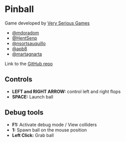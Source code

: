 # Pinball

Game developed by [Very Serious Games](https://github.com/Very-Serious-Games/)

- [@mdoradom](https://www.github.com/mdoradom)
- [@HentSenp](https://www.github.com/HentSenp)
- [@nsortsauquillo](https://www.github.com/nsortsauquillo)
- [@apb8](https://www.github.com/apb8)
- [@martagnarta](https://www.github.com/martagnarta)

Link to the [GitHub repo](https://github.com/mdoradom/Pinball)

## Controls
- **LEFT and RIGHT ARROW:** control left and right flops
- **SPACE:** Launch ball

## Debug tools
- **F1:** Activate debug mode / View colliders
- **1:** Spawn ball on the mouse position
- **Left Click:** Grab ball